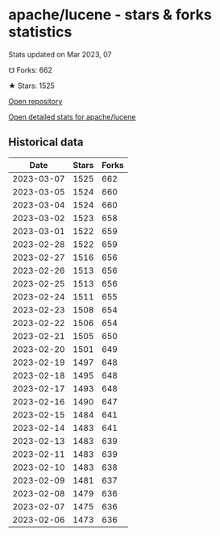 # apache/lucene - stars & forks statistics

Stats updated on Mar 2023, 07

☋ Forks: 662

★ Stars: 1525

[Open repository](https://github.com/apache/lucene)

[Open detailed stats for apache/lucene](https://reviewgithub.com/rep/apache/lucene)

## Historical data
| Date | Stars | Forks |
|------|-------|-------|
| 2023-03-07 | 1525 | 662 | 
| 2023-03-05 | 1524 | 660 | 
| 2023-03-04 | 1524 | 660 | 
| 2023-03-02 | 1523 | 658 | 
| 2023-03-01 | 1522 | 659 | 
| 2023-02-28 | 1522 | 659 | 
| 2023-02-27 | 1516 | 656 | 
| 2023-02-26 | 1513 | 656 | 
| 2023-02-25 | 1513 | 656 | 
| 2023-02-24 | 1511 | 655 | 
| 2023-02-23 | 1508 | 654 | 
| 2023-02-22 | 1506 | 654 | 
| 2023-02-21 | 1505 | 650 | 
| 2023-02-20 | 1501 | 649 | 
| 2023-02-19 | 1497 | 648 | 
| 2023-02-18 | 1495 | 648 | 
| 2023-02-17 | 1493 | 648 | 
| 2023-02-16 | 1490 | 647 | 
| 2023-02-15 | 1484 | 641 | 
| 2023-02-14 | 1483 | 641 | 
| 2023-02-13 | 1483 | 639 | 
| 2023-02-11 | 1483 | 639 | 
| 2023-02-10 | 1483 | 638 | 
| 2023-02-09 | 1481 | 637 | 
| 2023-02-08 | 1479 | 636 | 
| 2023-02-07 | 1475 | 636 | 
| 2023-02-06 | 1473 | 636 | 

